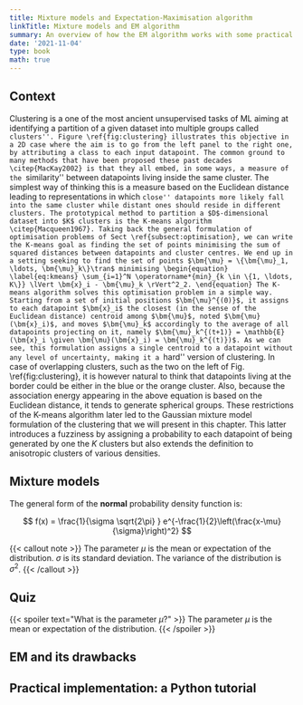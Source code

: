 ```yaml
---
title: Mixture models and Expectation-Maximisation algorithm
linkTitle: Mixture models and EM algorithm
summary: An overview of how the EM algorithm works with some practical implementation on the Gaussian Mixture Model.
date: '2021-11-04'
type: book
math: true
---
```


## Context
  Clustering is a one of the most ancient unsupervised tasks of ML aiming at identifying a partition of a given dataset into multiple groups called ``clusters''. Figure \ref{fig:clustering} illustrates this objective in a 2D case where the aim is to go from the left panel to the right one, by attributing a class to each input datapoint. The common ground to many methods that have been proposed these past decades \citep{MacKay2002} is that they all embed, in some ways, a measure of the ``similarity'' between datapoints living inside the same cluster. The simplest way of thinking this is a measure based on the Euclidean distance leading to representations in which ``close'' datapoints more likely fall into the same cluster while distant ones should reside in different clusters. The prototypical method to partition a $D$-dimensional dataset into $K$ clusters is the K-means algorithm \citep{Macqueen1967}.
  Taking back the general formulation of optimisation problems of Sect \ref{subsect:optimisation}, we can write the K-means goal as finding the set of points minimising the sum of squared distances between datapoints and cluster centres. We end up in a setting seeking to find the set of points $\bm{\mu} = \{\bm{\mu}_1, \ldots, \bm{\mu}_k\}\tran$ minimising
    \begin{equation} \label{eq:kmeans}
        \sum_{i=1}^N \operatorname*{min}_{k \in \{1, \ldots, K\}} \lVert \bm{x}_i - \bm{\mu}_k \rVert^2_2.
    \end{equation}
    The K-means algorithm solves this optimisation problem in a simple way. Starting from a set of initial positions $\bm{\mu}^{(0)}$, it assigns to each datapoint $\bm{x}_i$ the closest (in the sense of the Euclidean distance) centroid among $\bm{\mu}$, noted $\bm{\mu}(\bm{x}_i)$, and moves $\bm{\mu}_k$ accordingly to the average of all datapoints projecting on it, namely $\bm{\mu}_k^{(t+1)} = \mathbb{E}(\bm{x}_i \given \bm{\mu}(\bm{x}_i) = \bm{\mu}_k^{(t)})$. As we can see, this formulation assigns a single centroid to a datapoint without any level of uncertainty, making it a ``hard'' version of clustering. In case of overlapping clusters, such as the two on the left of Fig. \ref{fig:clustering}, it is however natural to think that datapoints living at the border could be either in the blue or the orange cluster. Also, because the association energy appearing in the above equation is based on the Euclidean distance, it tends to generate spherical groups. These restrictions of the K-means algorithm later led to the Gaussian mixture model formulation of the clustering that we will present in this chapter. This latter introduces a fuzziness by assigning a probability to each datapoint of being generated by one the $K$ clusters but also extends the definition to anisotropic clusters of various densities.
    
## Mixture models

The general form of the **normal** probability density function is:

$$
f(x) = \frac{1}{\sigma \sqrt{2\pi} } e^{-\frac{1}{2}\left(\frac{x-\mu}{\sigma}\right)^2}
$$

{{< callout note >}}
The parameter $\mu$ is the mean or expectation of the distribution.
$\sigma$ is its standard deviation.
The variance of the distribution is $\sigma^{2}$.
{{< /callout >}}

## Quiz

{{< spoiler text="What is the parameter $\mu$?" >}}
The parameter $\mu$ is the mean or expectation of the distribution.
{{< /spoiler >}}

## EM and its drawbacks

## Practical implementation: a Python tutorial
